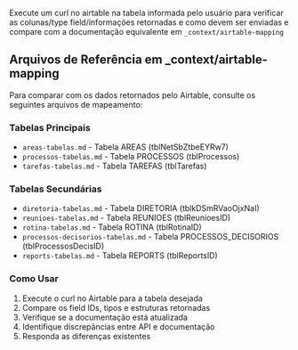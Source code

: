 Execute um curl no airtable na tabela informada pelo usuário para verificar as colunas/type field/informações retornadas e como devem ser enviadas e compare com a documentação equivalente em `_context/airtable-mapping`

## Arquivos de Referência em _context/airtable-mapping

Para comparar com os dados retornados pelo Airtable, consulte os seguintes arquivos de mapeamento:

### Tabelas Principais
- `areas-tabelas.md` - Tabela AREAS (tblNetSbZtbeEYRw7)
- `processos-tabelas.md` - Tabela PROCESSOS (tblProcessos)
- `tarefas-tabelas.md` - Tabela TAREFAS (tblTarefas)

### Tabelas Secundárias
- `diretoria-tabelas.md` - Tabela DIRETORIA (tblkDSmRVaoOjxNaI)
- `reunioes-tabelas.md` - Tabela REUNIOES (tblReunioesID)
- `rotina-tabelas.md` - Tabela ROTINA (tblRotinaID)
- `processos-decisorios-tabelas.md` - Tabela PROCESSOS_DECISORIOS (tblProcessosDecisID)
- `reports-tabelas.md` - Tabela REPORTS (tblReportsID)

### Como Usar
1. Execute o curl no Airtable para a tabela desejada
2. Compare os field IDs, tipos e estruturas retornadas
3. Verifique se a documentação está atualizada
4. Identifique discrepâncias entre API e documentação
5. Responda as diferenças existentes

